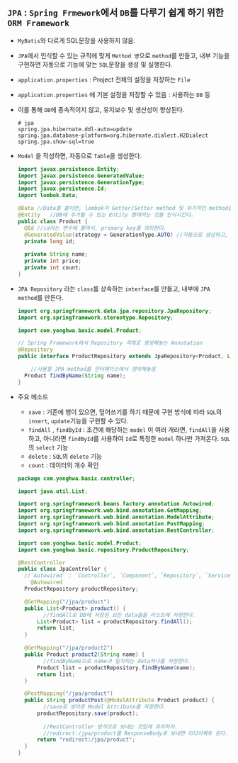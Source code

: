 ## `JPA` : `Spring Frmework`에서 `DB`를 다루기 쉽게 하기 위한 `ORM Framework`

- `MyBatis`와 다르게 SQL문장을 사용하지 않음. 
- `JPA`에서 인식할 수 있는 규칙에 맞게 `Method 명`으로 `method`를 만들고, 내부 기능을 구현하면 자동으로 기능에 맞는 `SQL`문장을 생성 및 실행한다.



- `application.properties` : Project 전체의 설정을 저장하는 `File`

- `application.properties` 에 기본 설정을 저장할 수 있음 : 사용하는 `DB` 등

- 이를 통해 `DB`에 종속적이지 않고, 유지보수 및 생산성이 향상된다.

  ```properties
  # jpa
  spring.jpa.hibernate.ddl-auto=update
  spring.jpa.database-platform=org.hibernate.dialect.H2Dialect
  spring.jpa.show-sql=true
  ```



- `Model` 을 작성하면, 자동으로 `Table`을 생성한다.

  ```java
  import javax.persistence.Entity;
  import javax.persistence.GeneratedValue;
  import javax.persistence.GenerationType;
  import javax.persistence.Id;
  import lombok.Data;
  
  @Data	//Data를 붙이면, lombok이 Getter/Setter method 및 부가적인 method를 생성한다.
  @Entity	//DB에 추가될 수 있는 Entity 형태라는 것을 인식시킨다.
  public class Product {
  	@Id	//id라는 변수에 붙여서, primary key를 의미한다.
  	@GeneratedValue(strategy = GenerationType.AUTO)	//자동으로 생성하고, 순차적으로 증가하는 값을 의미한다.
  	private long id;
      
  	private String name;
  	private int price;
  	private int count;
  }
  ```

  

- `JPA Repository` 라는 `class`를 상속하는 `interface`를 만들고, 내부에 `JPA method`를 만든다.

  ```java
  import org.springframework.data.jpa.repository.JpaRepository;
  import org.springframework.stereotype.Repository;
  
  import com.yonghwa.basic.model.Product;
  
  // Spring Framework에서 Repository 객체로 생성해놓는 Annotation
  @Repository
  public interface ProductRepository extends JpaRepository<Product, Long> {
  
      //사용할 JPA method를 인터페이스에서 정의해놓음
  	Product findByName(String name);
  }
  ```



- 주요 메소드

  - `save` : 기존에 행이 있으면, 덮어쓰기를 하기 때문에 구현 방식에 따라 `SQL`의 `insert`, `update`기능을 구현할 수 있다.
  - `findAll` , `findById` : 조건에 해당하는 `model` 이 여러 개라면, `findAll`을 사용하고, 아니라면 `findById`를 사용하여 `Id`로 특정한 `model` 하나만 가져온다. `SQL`의 `select` 기능
  - `delete` : `SQL`의 `delete` 기능
  - `count` : 데이터의 개수 확인

  ```java
  package com.yonghwa.basic.controller;
  
  import java.util.List;
  
  import org.springframework.beans.factory.annotation.Autowired;
  import org.springframework.web.bind.annotation.GetMapping;
  import org.springframework.web.bind.annotation.ModelAttribute;
  import org.springframework.web.bind.annotation.PostMapping;
  import org.springframework.web.bind.annotation.RestController;
  
  import com.yonghwa.basic.model.Product;
  import com.yonghwa.basic.repository.ProductRepository;
  
  @RestController
  public class JpaController {
  	//`Autowired` : `Controller`, `Component`, `Repository`, `Service` 등과 같이 객체로 만들어놓은 것을 `Spring Framework`에서 연결하는 것
      @Autowired
  	ProductRepository productRepository;
  
  	@GetMapping("/jpa/product")
  	public List<Product> product() {
          //findAll로 DB에 저장된 모든 data들을 리스트에 저장한다.
  		List<Product> list = productRepository.findAll();
  		return list;
  	}
  	
  	@GetMapping("/jpa/product2")
  	public Product product2(String name) {
          //findByName으로 name과 일치하는 data하나를 저장한다.
  		Product list = productRepository.findByName(name);
  		return list;
  	}
  
  	@PostMapping("/jpa/product")
  	public String productPost(@ModelAttribute Product product) {
          //save로 받아온 Model Attribute를 저장한다.
  		productRepository.save(product);
          
          //RestController 방식으로 보내는 것임에 유의하자.
          //redirect:/jpa/product를 ResponseBody로 보내면 리다이렉트 된다.
  		return "redirect:/jpa/product";
  	}
  }
  ```

  